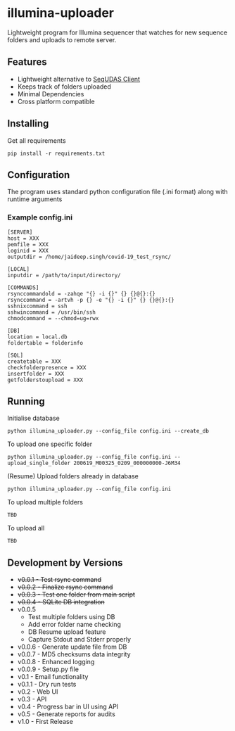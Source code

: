 # illumina-uploader
Lightweight program for Illumina sequencer that watches for new sequence folders and uploads to remote server.

## Features
- Lightweight alternative to [SeqUDAS Client](https://github.com/duanjunhyq/sequdas_client) 
- Keeps track of folders uploaded
- Minimal Dependencies
- Cross platform compatible

## Installing
Get all requirements
```
pip install -r requirements.txt
```

## Configuration
The program uses standard python configuration file (.ini format) along with runtime arguments 

### Example config.ini

```
[SERVER]
host = XXX
pemfile = XXX
loginid = XXX
outputdir = /home/jaideep.singh/covid-19_test_rsync/

[LOCAL]
inputdir = /path/to/input/directory/

[COMMANDS]
rsynccommandold = -zahqe "{} -i {}" {} {}@{}:{}
rsynccommand = -artvh -p {} -e "{} -i {}" {} {}@{}:{}
sshnixcommand = ssh
sshwincommand = /usr/bin/ssh
chmodcommand = --chmod=ug=rwx

[DB]
location = local.db
foldertable = folderinfo

[SQL]
createtable = XXX
checkfolderpresence = XXX
insertfolder = XXX
getfolderstoupload = XXX
```

## Running
Initialise database
```
python illumina_uploader.py --config_file config.ini --create_db
```

To upload one specific folder
```
python illumina_uploader.py --config_file config.ini --upload_single_folder 200619_M00325_0209_000000000-J6M34
```

(Resume) Upload folders already in database
```
python illumina_uploader.py --config_file config.ini 
```

To upload multiple folders
```
TBD
```

To upload all
```
TBD
```

## Development by Versions
- ~~v0.0.1 - Test rsync command~~
- ~~v0.0.2 - Finalize rsync command~~
- ~~v0.0.3 - Test one folder from main script~~
- ~~v0.0.4 - SQLite DB integration~~
- v0.0.5
    - Test multiple folders using DB
    - Add error folder name checking
    - DB Resume upload feature
    - Capture Stdout and Stderr properly
- v0.0.6 - Generate update file from DB
- v0.0.7 - MD5 checksums data integrity
- v0.0.8 - Enhanced logging
- v0.0.9 - Setup.py file
- v0.1   - Email functionality
- v0.1.1 - Dry run tests
- v0.2   - Web UI
- v0.3   - API
- v0.4   - Progress bar in UI using API
- v0.5   - Generate reports for audits
- v1.0   - First Release
 